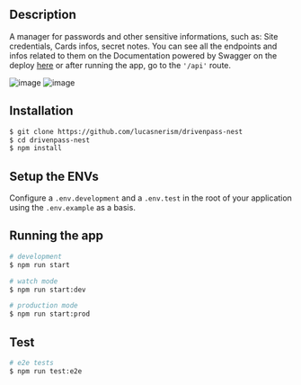 ## Description

A manager for passwords and other sensitive informations, such as: Site credentials, Cards infos, secret notes.
You can see all the endpoints and infos related to them on the Documentation powered by Swagger on the deploy [here](https://drivenpass-823k.onrender.com/api) or after running the app, go to the `'/api'` route.

![image](https://github.com/lucasnerism/drivenpass-nest/assets/94038894/d58879cc-93b6-430a-9b2f-df283b97bc7e)
![image](https://github.com/lucasnerism/drivenpass-nest/assets/94038894/3f60f4c2-3dd7-4809-8941-22f7393571e5)


## Installation

```bash
$ git clone https://github.com/lucasnerism/drivenpass-nest
$ cd drivenpass-nest
$ npm install
```

## Setup the ENVs
Configure a `.env.development` and a `.env.test` in the root of your application using the `.env.example` as a basis.


## Running the app

```bash
# development
$ npm run start

# watch mode
$ npm run start:dev

# production mode
$ npm run start:prod
```

## Test

```bash
# e2e tests
$ npm run test:e2e
```
